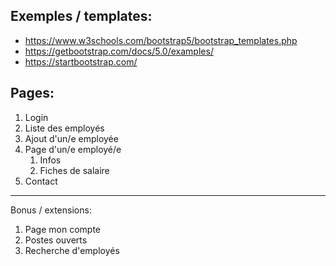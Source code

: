 ## Exemples / templates:

- https://www.w3schools.com/bootstrap5/bootstrap_templates.php
- https://getbootstrap.com/docs/5.0/examples/
- https://startbootstrap.com/



## Pages:

1. Login
2. Liste des employés
3. Ajout d'un/e employée
4. Page d'un/e employé/e
   1. Infos
   2. Fiches de salaire
5. Contact

---

Bonus / extensions:

1. Page mon compte
2. Postes ouverts
3. Recherche d'employés
